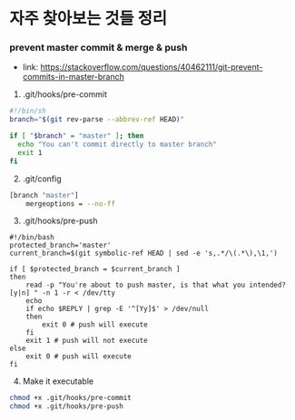 
# 자주 찾아보는 것들 정리

### prevent master commit & merge & push
- link: https://stackoverflow.com/questions/40462111/git-prevent-commits-in-master-branch

1. .git/hooks/pre-commit
```bash
#!/bin/sh
branch="$(git rev-parse --abbrev-ref HEAD)"

if [ "$branch" = "master" ]; then
  echo "You can't commit directly to master branch"
  exit 1
fi
```

2. .git/config
```bash
[branch "master"]
    mergeoptions = --no-ff
```

3. .git/hooks/pre-push
```
#!/bin/bash
protected_branch='master'
current_branch=$(git symbolic-ref HEAD | sed -e 's,.*/\(.*\),\1,')

if [ $protected_branch = $current_branch ]
then
    read -p "You're about to push master, is that what you intended? [y|n] " -n 1 -r < /dev/tty
    echo
    if echo $REPLY | grep -E '^[Yy]$' > /dev/null
    then
        exit 0 # push will execute
    fi
    exit 1 # push will not execute
else
    exit 0 # push will execute
fi
```

4. Make it executable
```bash
chmod +x .git/hooks/pre-commit
chmod +x .git/hooks/pre-push
```

<!--stackedit_data:
eyJoaXN0b3J5IjpbLTE0NTE1NTE3MjhdfQ==
-->